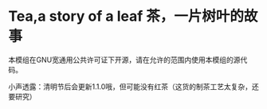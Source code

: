 # Tea,a story of a leaf 茶，一片树叶的故事

本模组在GNU宽通用公共许可证下开源，请在允许的范围内使用本模组的源代码。

小声透露：清明节后会更新1.1.0哦，但可能没有红茶（这货的制茶工艺太复杂，还要研究）
